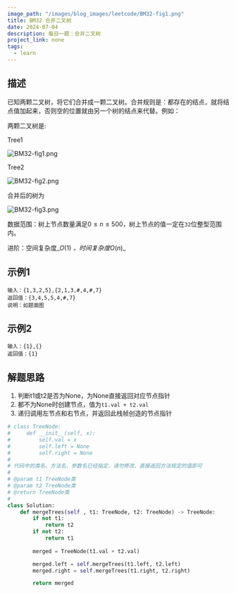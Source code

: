 ```yaml
---
image_path: "/images/blog_images/leetcode/BM32-fig1.png"
title: BM32 合并二叉树
date: 2024-07-04
description: 每日一题：合并二叉树
project_link: none
tags:
  - learn
---
```

## 描述

已知两颗二叉树，将它们合并成一颗二叉树。合并规则是：都存在的结点，就将结点值加起来，否则空的位置就由另一个树的结点来代替。例如：

两颗二叉树是:

Tree1

![BM32-fig1.png](/images/blog_images/leetcode/BM32-fig1.png)

Tree2

![BM32-fig2.png](/images/blog_images/leetcode/BM32-fig2.png)

合并后的树为

![BM32-fig3.png](/images/blog_images/leetcode/BM32-fig3.png)

数据范围：树上节点数量满足$0≤n≤500$﻿，树上节点的值一定在`32`位整型范围内。

进阶：空间复杂度_$O(1)$_﻿ ，时间复杂度_$O(n)$_﻿

## 示例1

```Plain
输入：{1,3,2,5},{2,1,3,#,4,#,7}
返回值：{3,4,5,5,4,#,7}
说明：如题面图
```

## 示例2

```Plain
输入：{1},{}
返回值：{1}
```

## 解题思路

1. 判断t1或t2是否为None，为None直接返回对应节点指针
2. 都不为None时创建节点，值为`t1.val + t2.val`
3. 递归调用左节点和右节点，并返回此栈帧创造的节点指针

```Python
# class TreeNode:
#     def __init__(self, x):
#         self.val = x
#         self.left = None
#         self.right = None
#
# 代码中的类名、方法名、参数名已经指定，请勿修改，直接返回方法规定的值即可
# 
# @param t1 TreeNode类 
# @param t2 TreeNode类 
# @return TreeNode类
#
class Solution:
    def mergeTrees(self , t1: TreeNode, t2: TreeNode) -> TreeNode:
        if not t1:
            return t2
        if not t2:
            return t1
        
        merged = TreeNode(t1.val + t2.val)

        merged.left = self.mergeTrees(t1.left, t2.left)
        merged.right = self.mergeTrees(t1.right, t2.right)

        return merged
```